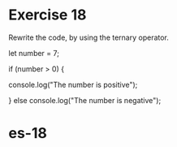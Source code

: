 # Exercise 18

Rewrite the code, by using the ternary operator.

let number = 7;

if (number > 0) {

console.log("The number is positive");

} else console.log("The number is negative");
# es-18
